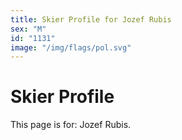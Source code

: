```yaml
---
title: Skier Profile for Jozef Rubis
sex: "M"
id: "1131"
image: "/img/flags/pol.svg" 
---
```


# Skier Profile

This page is for: Jozef Rubis.
    